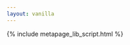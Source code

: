 ```yaml
---
layout: vanilla
---
```


<head>
	<style>
		iframe{width:100%}
		body { min-height: 100%; }
	</style>
    <link rel="stylesheet" href="{{site.baseurl}}{{site.data.urls.bootstrap_path}}">
</head>

<body></body>
{% include metapage_lib_script.html %}
<script src="{{site.baseurl}}{{site.data.urls.axios_path}}"></script>
<script src="index.js"></script>
